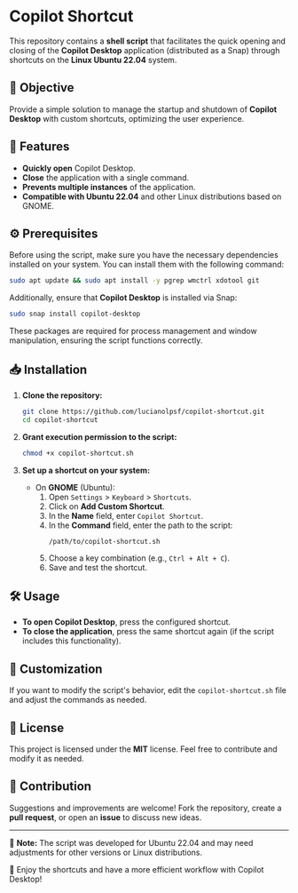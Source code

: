 # Copilot Shortcut

This repository contains a **shell script** that facilitates the quick opening and closing of the **Copilot Desktop** application (distributed as a Snap) through shortcuts on the **Linux Ubuntu 22.04** system.

## 🎯 Objective
Provide a simple solution to manage the startup and shutdown of **Copilot Desktop** with custom shortcuts, optimizing the user experience.

## 🚀 Features
- **Quickly open** Copilot Desktop.
- **Close** the application with a single command.
- **Prevents multiple instances** of the application.
- **Compatible with Ubuntu 22.04** and other Linux distributions based on GNOME.

## ⚙️ Prerequisites
Before using the script, make sure you have the necessary dependencies installed on your system. You can install them with the following command:

```bash
sudo apt update && sudo apt install -y pgrep wmctrl xdotool git
```

Additionally, ensure that **Copilot Desktop** is installed via Snap:

```bash
sudo snap install copilot-desktop
```

These packages are required for process management and window manipulation, ensuring the script functions correctly.

## 📥 Installation

1. **Clone the repository:**
   ```bash
   git clone https://github.com/lucianolpsf/copilot-shortcut.git
   cd copilot-shortcut
   ```

2. **Grant execution permission to the script:**
   ```bash
   chmod +x copilot-shortcut.sh
   ```

3. **Set up a shortcut on your system:**
   - On **GNOME** (Ubuntu):
     1. Open `Settings` > `Keyboard` > `Shortcuts`.
     2. Click on **Add Custom Shortcut**.
     3. In the **Name** field, enter `Copilot Shortcut`.
     4. In the **Command** field, enter the path to the script:
        ```
        /path/to/copilot-shortcut.sh
        ```
     5. Choose a key combination (e.g., `Ctrl + Alt + C`).
     6. Save and test the shortcut.

## 🛠️ Usage
- **To open Copilot Desktop**, press the configured shortcut.
- **To close the application**, press the same shortcut again (if the script includes this functionality).

## 🔧 Customization
If you want to modify the script's behavior, edit the `copilot-shortcut.sh` file and adjust the commands as needed.

## 📝 License
This project is licensed under the **MIT** license. Feel free to contribute and modify it as needed.

## 🤝 Contribution
Suggestions and improvements are welcome! Fork the repository, create a **pull request**, or open an **issue** to discuss new ideas.

---
📌 **Note:** The script was developed for Ubuntu 22.04 and may need adjustments for other versions or Linux distributions.

🚀 Enjoy the shortcuts and have a more efficient workflow with Copilot Desktop!

